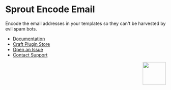 # Sprout Encode Email

Encode the email addresses in your templates so they can't be harvested by evil spam bots.

- [Documentation](https://sprout.barrelstrengthdesign.com/docs/encode-email/)
- [Craft Plugin Store](https://plugins.craftcms.com/sprout-encode-email)
- [Open an Issue](https://github.com/barrelstrength/craft-sprout-encode-email/issues)
- [Contact Support](https://sprout.barrelstrengthdesign.com/docs/support/support.html)

<a href="https://sprout.barrelstrengthdesign.com" target="_blank">
  <img src="https://s3.amazonaws.com/sprout.barrelstrengthdesign.com-assets/content/plugins/sprout-icon.svg" width="72" height="72" align="right">
</a>